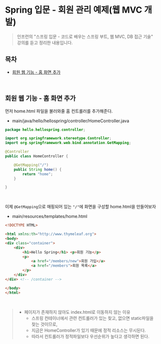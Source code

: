 # Spring 입문 - 회원 관리 예제(웹 MVC 개발)

> 인프런의 "스프링 입문 - 코드로 배우는 스프링 부트, 웹 MVC, DB 접근 기술" 강의를 듣고 정리한 내용입니다.

## 목차
- [회원 웹 기능 - 홈 화면 추가](#회원-웹-기능---홈-화면-추가)
<!--
- [회원 웹 기능 - 등록](#회원-웹-기능---등록)
- [회원 웹 기능 - 조회](#회원-웹-기능---조회)
-->

</br>

## 회원 웹 기능 - 홈 화면 추가

먼저 home.html 파일을 불러와줄 홈 컨트롤러를 추가해준다.

- main/java/hello/hellospring/controller/HomeController.java
```java
package hello.hellospring.controller;

import org.springframework.stereotype.Controller;
import org.springframework.web.bind.annotation.GetMapping;

@Controller
public class HomeController {

    @GetMapping("/")
    public String home() {
        return "home";
    }

}

```

</br>

이제 `@GetMapping`으로 매핑되어 있는 `"/"`에 화면을 구성할 home.html을 만들어보자

- main/resources/templates/home.html
```html
<!DOCTYPE HTML>

<html xmlns:th="http://www.thymeleaf.org">
<body>
<div class="container">
    <div>
        <h1>Hello Spring</h1> <p>회원 기능</p>
        <p>
            <a href="/members/new">회원 가입</a>
            <a href="/members">회원 목록</a>
        </p>
    </div>
</div> <!-- /container -->

</body>
</html>

```

</br>

> - 페이지가 존재하지 않아도 index.html로 이동하지 않는 이유
>   - 스프링 컨테이너에서 관련 컨트롤러가 있는 찾고, 없으면 static파일을 찾는 것이므로,
>   - 지금은 HomeController가 있기 때문에 정적 리소스는 무시된다.
>   - 따라서 컨트롤러가 정적파일보다 우선순위가 높다고 생각하면 된다.

</br>

<!--
## 회원 웹 기능 - 등록

## 회원 웹 기능 - 조회
-->
